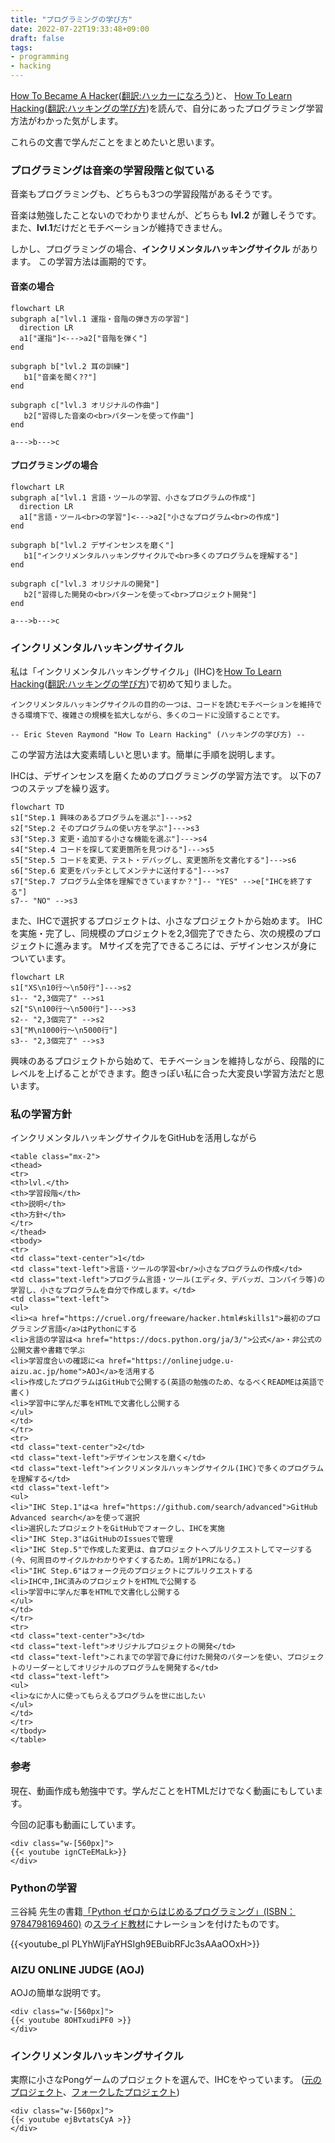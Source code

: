 ```yaml
---
title: "プログラミングの学び方"
date: 2022-07-22T19:33:48+09:00
draft: false
tags:
- programming
- hacking
---
```


[How To Became A Hacker](http://www.catb.org/~esr/faqs/hacker-howto.html)([翻訳:ハッカーになろう](https://cruel.org/freeware/hacker.html#believe3))と、
[How To Learn Hacking](http://www.catb.org/~esr/faqs/hacking-howto.html)([翻訳:ハッキングの学び方](https://github.com/kantas-spike/how-to-learn-hacking-japanese/blob/main/how-to-learn-hacking.md))を読んで、自分にあったプログラミング学習方法がわかった気がします。

これらの文書で学んだことをまとめたいと思います。

<!--more-->

### プログラミングは音楽の学習段階と似ている

音楽もプログラミングも、どちらも3つの学習段階があるそうです。

音楽は勉強したことないのでわかりませんが、どちらも **lvl.2** が難しそうです。
また、**lvl.1**だけだとモチベーションが維持できません。

しかし、プログラミングの場合、**インクリメンタルハッキングサイクル** があります。
この学習方法は画期的です。

#### 音楽の場合

~~~mermaid
flowchart LR
subgraph a["lvl.1 運指・音階の弾き方の学習"]
  direction LR
  a1["運指"]<--->a2["音階を弾く"]
end

subgraph b["lvl.2 耳の訓練"]
   b1["音楽を聞く??"]
end

subgraph c["lvl.3 オリジナルの作曲"]
   b2["習得した音楽の<br>パターンを使って作曲"]
end

a--->b--->c
~~~

#### プログラミングの場合

~~~mermaid
flowchart LR
subgraph a["lvl.1 言語・ツールの学習、小さなプログラムの作成"]
  direction LR
  a1["言語・ツール<br>の学習"]<--->a2["小さなプログラム<br>の作成"]
end

subgraph b["lvl.2 デザインセンスを磨く"]
   b1["インクリメンタルハッキングサイクルで<br>多くのプログラムを理解する"]
end

subgraph c["lvl.3 オリジナルの開発"]
   b2["習得した開発の<br>パターンを使って<br>プロジェクト開発"]
end

a--->b--->c
~~~

### インクリメンタルハッキングサイクル

私は「インクリメンタルハッキングサイクル」(IHC)を[How To Learn Hacking](http://www.catb.org/~esr/faqs/hacking-howto.html)([翻訳:ハッキングの学び方](https://github.com/kantas-spike/how-to-learn-hacking-japanese/blob/main/how-to-learn-hacking.md))で初めて知りました。

~~~text
インクリメンタルハッキングサイクルの目的の一つは、コードを読むモチベーションを維持できる環境下で、複雑さの規模を拡大しながら、多くのコードに没頭することです。

-- Eric Steven Raymond "How To Learn Hacking" (ハッキングの学び方) --
~~~

この学習方法は大変素晴しいと思います。簡単に手順を説明します。

IHCは、デザインセンスを磨くためのプログラミングの学習方法です。
以下の7つのステップを繰り返す。

~~~mermaid
flowchart TD
s1["Step.1 興味のあるプログラムを選ぶ"]--->s2
s2["Step.2 そのプログラムの使い方を学ぶ"]--->s3
s3["Step.3 変更・追加する小さな機能を選ぶ"]--->s4
s4["Step.4 コードを探して変更箇所を見つける"]--->s5
s5["Step.5 コードを変更、テスト・デバッグし、変更箇所を文書化する"]--->s6
s6["Step.6 変更をパッチとしてメンテナに送付する"]--->s7
s7["Step.7 プログラム全体を理解できていますか？"]-- "YES" -->e["IHCを終了する"]
s7-- "NO" -->s3
~~~

また、IHCで選択するプロジェクトは、小さなプロジェクトから始めます。
IHCを実施・完了し、同規模のプロジェクトを2,3個完了できたら、次の規模のプロジェクトに進みます。
Mサイズを完了できるころには、デザインセンスが身についています。

~~~mermaid
flowchart LR
s1["XS\n10行〜\n50行"]--->s2
s1-- "2,3個完了" -->s1
s2["S\n100行〜\n500行"]--->s3
s2-- "2,3個完了" -->s2
s3["M\n1000行〜\n5000行"]
s3-- "2,3個完了" -->s3
~~~

興味のあるプロジェクトから始めて、モチベーションを維持しながら、段階的にレベルを上げることができます。飽きっぽい私に合った大変良い学習方法だと思います。

### 私の学習方針

インクリメンタルハッキングサイクルをGitHubを活用しながら

~~~rawhtml
<table class="mx-2">
<thead>
<tr>
<th>lvl.</th>
<th>学習段階</th>
<th>説明</th>
<th>方針</th>
</tr>
</thead>
<tbody>
<tr>
<td class="text-center">1</td>
<td class="text-left">言語・ツールの学習<br/>小さなプログラムの作成</td>
<td class="text-left">プログラム言語・ツール(エディタ、デバッガ、コンパイラ等)の学習し、小さなプログラムを自分で作成します。</td>
<td class="text-left">
<ul>
<li><a href="https://cruel.org/freeware/hacker.html#skills1">最初のプログラミング言語</a>はPythonにする
<li>言語の学習は<a href="https://docs.python.org/ja/3/">公式</a>・非公式の公開文書や書籍で学ぶ
<li>学習度合いの確認に<a href="https://onlinejudge.u-aizu.ac.jp/home">AOJ</a>を活用する
<li>作成したプログラムはGitHubで公開する(英語の勉強のため、なるべくREADMEは英語で書く)
<li>学習中に学んだ事をHTMLで文書化し公開する
</ul>
</td>
</tr>
<tr>
<td class="text-center">2</td>
<td class="text-left">デザインセンスを磨く</td>
<td class="text-left">インクリメンタルハッキングサイクル(IHC)で多くのプログラムを理解する</td>
<td class="text-left">
<ul>
<li>"IHC Step.1"は<a href="https://github.com/search/advanced">GitHub Advanced search</a>を使って選択
<li>選択したプロジェクトをGitHubでフォークし、IHCを実施
<li>"IHC Step.3"はGitHubのIssuesで管理
<li>"IHC Step.5"で作成した変更は、自プロジェクトへプルリクエストしてマージする(今、何周目のサイクルかわかりやすくするため。1周が1PRになる。)
<li>"IHC Step.6"はフォーク元のプロジェクトにプルリクエストする
<li>IHC中,IHC済みのプロジェクトをHTMLで公開する
<li>学習中に学んだ事をHTMLで文書化し公開する
</ul>
</td>
</tr>
<tr>
<td class="text-center">3</td>
<td class="text-left">オリジナルプロジェクトの開発</td>
<td class="text-left">これまでの学習で身に付けた開発のパターンを使い、プロジェクトのリーダーとしてオリジナルのプログラムを開発する</td>
<td class="text-left">
<ul>
<li>なにか人に使ってもらえるプログラムを世に出したい
</ul>
</td>
</tr>
</tbody>
</table>
~~~

### 参考

現在、動画作成も勉強中です。学んだことをHTMLだけでなく動画にもしています。

今回の記事も動画にしています。

~~~rawhtml
<div class="w-[560px]">
{{< youtube ignCTeEMaLk>}}
</div>
~~~


### Pythonの学習

三谷純 先生の書籍[「Python ゼロからはじめるプログラミング」(ISBN：9784798169460)]("https://www.shoeisha.co.jp/book/detail/9784798169460") の[スライド教材](https://mitani.cs.tsukuba.ac.jp/book_support/python/)にナレーションを付けたものです。

{{<youtube_pl PLYhWljFaYHSIgh9EBuibRFJc3sAAaOOxH>}}

### AIZU ONLINE JUDGE (AOJ)

AOJの簡単な説明です。

~~~rawhtml
<div class="w-[560px]">
{{< youtube 8OHTxudiPF0 >}}
</div>
~~~

### インクリメンタルハッキングサイクル

実際に小さなPongゲームのプロジェクトを選んで、IHCをやっています。
([元のプロジェクト](https://github.com/anilatasoyy/Pong-Game-with-Pygame)、[フォークしたプロジェクト](https://github.com/kantas-spike/Pong-Game-with-Pygame/blob/main/README.ja.md))

~~~rawhtml
<div class="w-[560px]">
{{< youtube ejBvtatsCyA >}}
</div>
~~~